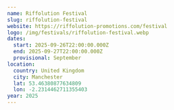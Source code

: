 ```yaml
---
name: Riffolution Festival
slug: riffolution-festival
website: https://riffolution-promotions.com/festival
logo: /img/festivals/riffolution-festival.webp
dates:
  start: 2025-09-26T22:00:00.000Z
  end: 2025-09-27T22:00:00.000Z
  provisional: September
location:
  country: United Kingdom
  city: Manchester
  lat: 53.46380877634809
  lon: -2.2314462711355403
year: 2025
---
```

